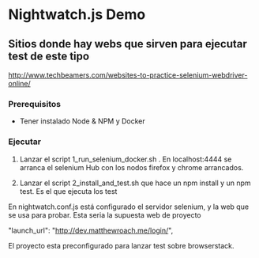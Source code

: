 # Nightwatch.js Demo

## Sitios donde hay webs que sirven para ejecutar test de este tipo
http://www.techbeamers.com/websites-to-practice-selenium-webdriver-online/


### Prerequisitos

* Tener instalado Node & NPM y Docker

### Ejecutar

1) Lanzar el script 1_run_selenium_docker.sh . En localhost:4444 se arranca el selenium Hub con los nodos firefox y chrome arrancados.

2) Lanzar el script 2_install_and_test.sh que hace un npm install y un npm test. Es el que ejecuta los test 

En nightwatch.conf.js está configurado el servidor selenium, y la web que se usa para probar. Esta seria la supuesta web de proyecto

"launch_url": "http://dev.matthewroach.me/login/",


El proyecto esta preconfigurado para lanzar test sobre browserstack.
